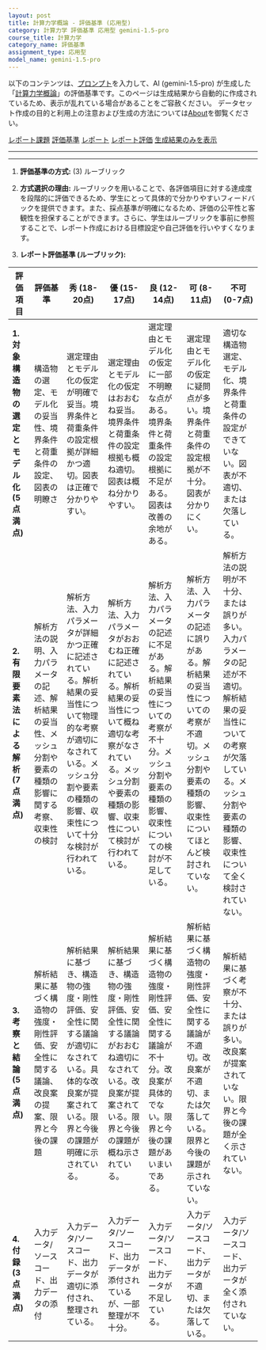 ```yaml
---
layout: post
title: 計算力学概論 - 評価基準 (応用型)
category: 計算力学 評価基準 応用型 gemini-1.5-pro
course_title: 計算力学
category_name: 評価基準
assignment_type: 応用型
model_name: gemini-1.5-pro
---
```


以下のコンテンツは、[プロンプト](https://github.com/takedatoshiyuki/synthetic_assignments/tree/main/generated/計算力学/gemini-1.5-pro/prompt_評価基準-応用型.md)を入力して、AI (gemini-1.5-pro) が生成した「[計算力学概論](/contents/計算力学/)」の評価基準です。このページは生成結果から自動的に作成されているため、表示が乱れている場合があることをご容赦ください。
データセット作成の目的と利用上の注意および生成の方法については[About](/About)を御覧ください。

[レポート課題](../レポート課題-応用型)
[評価基準](../評価基準-応用型)
[レポート](../レポート-応用型)
[レポート評価](../レポート評価-応用型)
[生成結果のみを表示](https://github.com/takedatoshiyuki/synthetic_assignments/tree/main/generated/計算力学/gemini-1.5-pro/評価基準-応用型.md)
  

***
***
  
1. **評価基準の方式:** (3) ルーブリック

2. **方式選択の理由:** ルーブリックを用いることで、各評価項目に対する達成度を段階的に評価できるため、学生にとって具体的で分かりやすいフィードバックを提供できます。また、採点基準が明確になるため、評価の公平性と客観性を担保することができます。さらに、学生はルーブリックを事前に参照することで、レポート作成における目標設定や自己評価を行いやすくなります。

3. **レポート評価基準 (ルーブリック):**

| 評価項目 | 評価基準 | 秀 (18-20点) | 優 (15-17点) | 良 (12-14点) | 可 (8-11点) | 不可 (0-7点) |
|---|---|---|---|---|---|---|
| **1. 対象構造物の選定とモデル化 (5点満点)** | 構造物の選定、モデル化の妥当性、境界条件と荷重条件の設定、図表の明瞭さ | 選定理由とモデル化の仮定が明確で妥当。境界条件と荷重条件の設定根拠が詳細かつ適切。図表は正確で分かりやすい。 | 選定理由とモデル化の仮定はおおむね妥当。境界条件と荷重条件の設定根拠も概ね適切。図表は概ね分かりやすい。 | 選定理由とモデル化の仮定に一部不明瞭な点がある。境界条件と荷重条件の設定根拠に不足がある。図表は改善の余地がある。 | 選定理由とモデル化の仮定に疑問点が多い。境界条件と荷重条件の設定根拠が不十分。図表が分かりにくい。 | 適切な構造物選定、モデル化、境界条件と荷重条件の設定ができていない。図表が不適切、または欠落している。 |
| **2. 有限要素法による解析 (7点満点)** | 解析方法の説明、入力パラメータの記述、解析結果の妥当性、メッシュ分割や要素の種類の影響に関する考察、収束性の検討 | 解析方法、入力パラメータが詳細かつ正確に記述されている。解析結果の妥当性について物理的な考察が適切になされている。メッシュ分割や要素の種類の影響、収束性について十分な検討が行われている。 | 解析方法、入力パラメータがおおむね正確に記述されている。解析結果の妥当性について概ね適切な考察がなされている。メッシュ分割や要素の種類の影響、収束性について検討が行われている。 | 解析方法、入力パラメータの記述に不足がある。解析結果の妥当性についての考察が不十分。メッシュ分割や要素の種類の影響、収束性についての検討が不足している。 | 解析方法、入力パラメータの記述に誤りがある。解析結果の妥当性についての考察が不適切。メッシュ分割や要素の種類の影響、収束性についてほとんど検討されていない。 | 解析方法の説明が不十分、または誤りが多い。入力パラメータの記述が不適切。解析結果の妥当性についての考察が欠落している。メッシュ分割や要素の種類の影響、収束性について全く検討されていない。 |
| **3. 考察と結論 (5点満点)** | 解析結果に基づく構造物の強度・剛性評価、安全性に関する議論、改良案の提案、限界と今後の課題 | 解析結果に基づき、構造物の強度・剛性評価、安全性に関する議論が適切になされている。具体的な改良案が提案されている。限界と今後の課題が明確に示されている。 | 解析結果に基づき、構造物の強度・剛性評価、安全性に関する議論がおおむね適切になされている。改良案が提案されている。限界と今後の課題が概ね示されている。 | 解析結果に基づく構造物の強度・剛性評価、安全性に関する議論が不十分。改良案が具体的でない。限界と今後の課題があいまいである。 | 解析結果に基づく構造物の強度・剛性評価、安全性に関する議論が不適切。改良案が不適切、または欠落している。限界と今後の課題が示されていない。 | 解析結果に基づく考察が不十分、または誤りが多い。改良案が提案されていない。限界と今後の課題が全く示されていない。 |
| **4. 付録 (3点満点)** | 入力データ/ソースコード、出力データの添付 | 入力データ/ソースコード、出力データが適切に添付され、整理されている。 | 入力データ/ソースコード、出力データが添付されているが、一部整理が不十分。 | 入力データ/ソースコード、出力データが不足している。 | 入力データ/ソースコード、出力データが不適切、または欠落している。 |  入力データ/ソースコード、出力データが全く添付されていない。 |
